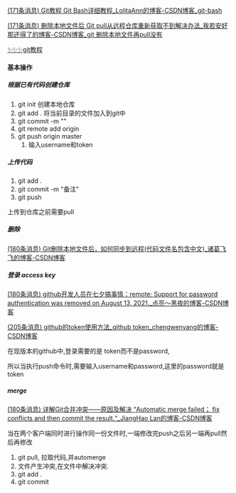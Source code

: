 [(171条消息) Git教程 Git Bash详细教程_LolitaAnn的博客-CSDN博客_git-bash](https://blog.csdn.net/qq_36667170/article/details/79085301)





[(171条消息) 删除本地文件后 Git pull从远程仓库重新获取不到解决办法_我若安好那还得了的博客-CSDN博客_git 删除本地文件再pull没有](https://blog.csdn.net/wzs1160250712/article/details/109233241)



[✨✨✨git教程](https://github.com/geeeeeeeeek/git-recipes/wiki)

#### 基本操作



##### 根据已有代码创建仓库

1. git init 创建本地仓库
2. git add . 将当前目录的文件加入到git中
3. git commit -m ""
4. git remote add origin <git url>
5. git push origin master
   1. 输入username和token




##### 上传代码

1. git add .
2. git commit -m "备注"
3. git push 

上传到仓库之前需要pull





##### 删除

[(180条消息) Git删除本地文件后，如何同步到远程(代码文件名包含中文)_诸葛飞飞的博客-CSDN博客](https://blog.csdn.net/L_Y_Fei/article/details/107433089)





##### 登录 access key



[(180条消息) github开发人员在七夕搞事情：remote: Support for password authentication was removed on August 13, 2021._点亮～黑夜的博客-CSDN博客](https://shliang.blog.csdn.net/article/details/119698015?spm=1001.2101.3001.6650.2&utm_medium=distribute.pc_relevant.none-task-blog-2~default~CTRLIST~Rate-2-119698015-blog-119744116.pc_relevant_3mothn_strategy_and_data_recovery&depth_1-utm_source=distribute.pc_relevant.none-task-blog-2~default~CTRLIST~Rate-2-119698015-blog-119744116.pc_relevant_3mothn_strategy_and_data_recovery&utm_relevant_index=5)

[(205条消息) github的token使用方法_github token_chengwenyang的博客-CSDN博客](https://blog.csdn.net/chengwenyang/article/details/120060010)



在现版本的github中,登录需要的是 token而不是password,

所以当执行push命令时,需要输入username和password,这里的password就是token



##### merge

[(180条消息) 详解Git合并冲突——原因及解决 “Automatic merge failed； fix conflicts and then commit the result.“_JiangHao Lan的博客-CSDN博客](https://blog.csdn.net/u010393510/article/details/127121169)

当在两个客户端同时进行操作同一份文件时,一端修改完push之后另一端再pull然后再修改



1. git pull, 拉取代码,并automerge
2. 文件产生冲突,在文件中解决冲突.
3. git add .
4. git commit 
